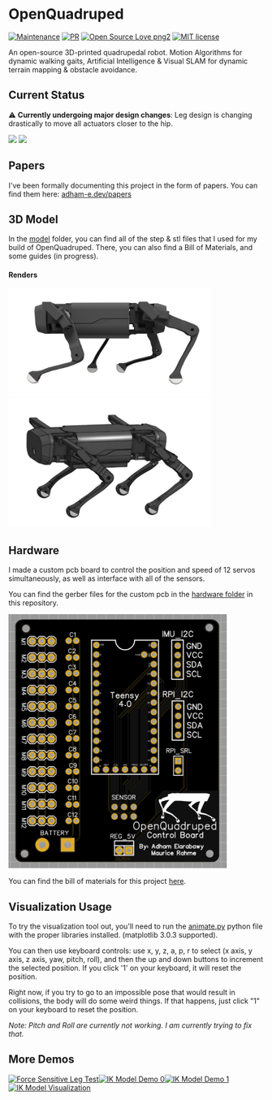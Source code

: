 # OpenQuadruped
[![Maintenance](https://img.shields.io/badge/Maintained%3F-yes-green.svg)](https://github.com/adham-elarabawy/OpenQuadruped/graphs/commit-activity)
[![PR](https://camo.githubusercontent.com/f96261621753dacf526590825b84f87ccb1db0e6/68747470733a2f2f696d672e736869656c64732e696f2f62616467652f5052732d77656c636f6d652d627269676874677265656e2e7376673f7374796c653d666c6174)](https://github.com/adham-elarabawy/OpenQuadruped/pulls)
[![Open Source Love png2](https://badges.frapsoft.com/os/v2/open-source.png?v=103)](https://github.com/adham-elarabawy)
[![MIT license](https://img.shields.io/badge/License-MIT-blue.svg)](https://github.com/adham-elarabawy/OpenQuadruped)

An open-source 3D-printed quadrupedal robot. Motion Algorithms for dynamic walking gaits, Artificial Intelligence & Visual SLAM for dynamic terrain mapping &amp; obstacle avoidance.

## Current Status

:warning: **Currently undergoing major design changes**: Leg design is changing drastically to move all actuators closer to the hip.

<img src="media/trot_demo.gif" width="350"> <img src="media/bodyik_demo.gif" width="350"> 

## Papers
I've been formally documenting this project in the form of papers. You can find them here: [adham-e.dev/papers](https://adham-e.dev/papers)

## 3D Model
In the [model](https://github.com/adham-elarabawy/OpenQuadruped/tree/master/model) folder, you can find all of the step & stl files that I used for my build of OpenQuadruped. There, you can also find a Bill of Materials, and some guides (in progress). 


#### Renders
<img src="media/SideView.png" width="400"> <img src="media/OpenQuadruped.png" width="400">


## Hardware
I made a custom pcb board to control the position and speed of 12 servos simultaneously, as well as interface with all of the sensors.

You can find the gerber files for the custom pcb in the [hardware folder](https://github.com/adham-elarabawy/OpenQuadruped/tree/master/hardware) in this repository.

<img src="hardware/SinglePCB.png" height="500">

You can find the bill of materials for this project [here](https://docs.google.com/spreadsheets/d/12QX1ca9LHZEThukprlz0DARR9_lmf6FJI8Tg-O4qcdc/edit?usp=sharing).

## Visualization Usage
To try the visualization tool out, you'll need to run the [animate.py](https://github.com/adham-elarabawy/OpenQuadruped/blob/master/visualization/animate.py) python file with the proper libraries installed. (matplotlib 3.0.3 supported).

You can then use keyboard controls: use x, y, z, a, p, r to select (x axis, y axis, z axis, yaw, pitch, roll), and then the up and down buttons to increment the selected position. If you click '1' on your keyboard, it will reset the position. 

Right now, if you try to go to an impossible pose that would result in collisions, the body will do some weird things. If that happens, just click "1" on your keyboard to reset the position. 

*Note: Pitch and Roll are currently not working. I am currently trying to fix that.*

## More Demos
[![Force Sensitive Leg Test](https://img.youtube.com/vi/z8j-Z9Bwn58/0.jpg)](https://www.youtube.com/watch?v=z8j-Z9Bwn58)[![IK Model Demo 0](https://img.youtube.com/vi/79kFujIpjgo/0.jpg)](https://www.youtube.com/watch?v=79kFujIpjgo)[![IK Model Demo 1](https://img.youtube.com/vi/cCMvCH0m9TA/0.jpg)](https://www.youtube.com/watch?v=cCMvCH0m9TA)[![IK Model Visualization](https://img.youtube.com/vi/LBjqJVEXwhM/0.jpg)](https://www.youtube.com/watch?v=LBjqJVEXwhM)
